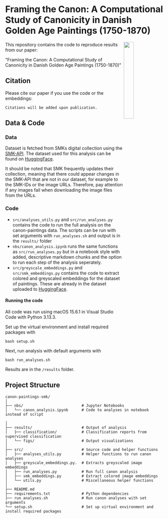 # Framing the Canon: A Computational Study of Canonicity in Danish Golden Age Paintings (1750-1870)

<a href="https://chc.au.dk"><img src="https://github.com/centre-for-humanities-computing/intra/raw/main/images/onboarding/CHC_logo-turquoise-full-name.png" width="25%" align="right"/></a>
 
This repository contains the code to reproduce results from our paper:

"Framing the Canon: A Computational Study of Canonicity in Danish Golden Age Paintings (1750-1870)"

## Citation

Please cite our paper if you use the code or the embeddings: 

```
Citations will be added upon publication.

```

## Data & Code

### Data
Dataset is fetched from SMKs digital collection using the [SMK-API](https://www.smk.dk/en/article/smk-api/). The dataset used for this analysis can be found on [HuggingFace](https://huggingface.co/datasets/chcaa/smk_canon_paintings).

It should be noted that SMK frequently updates their collection, meaning that there could appear changes in the SMK-API that are not in our dataset, for example to the SMK-IDs or the image URLs. Therefore, pay attention if any images fail when downloading the image files from the URLs.

### Code

- ```src/analyses_utils.py``` and ```src/run_analyses.py``` contains the code to run the full analysis on the canon-paintings data. The scripts can be run with set arguments with ```run_analyses.sh``` and output is in the ```results/``` folder
- ```nbs/canon_analysis.ipynb``` runs the same functions as ```src/run_analyses.py``` but in a notebook style with added, descriptive markdown chunks and the option to run each step of the analysis seperately.
- ```src/greyscale_embeddings.py``` and ```src/smk_embeddings.py``` contains the code to extract colored and greyscaled embeddings for the dataset of paintings. These are already in the dataset uploaded to [HuggingFace](https://huggingface.co/datasets/louisebrix/smk_canon_paintings).

#### Running the code
All code was run using macOS 15.6.1 in Visual Studio Code with Python 3.13.3.

Set up the virtual environment and install required packages with 
```
bash setup.sh
```

Next, run analysis with default arguments with
```
bash run_analyses.sh 
```
Results are in the ```/results``` folder.

## Project Structure

```
canon-paintings-smk/
│
├── nbs/                          # Jupyter Notebooks
│   └── canon_analysis.ipynb      # Code to analyses in notebook instead of script

│
├── results/                      # Output of analysis
│   ├── classification/           # Classification reports from supervised classification
│   └── figs/                     # Output visualizations      
│
├── src/                          # Source code and helper functions
│   ├── analyses_utils.py         # Helper functions to run canon analyses
│   ├── greyscale_embeddings.py.  # Extracts greyscaled image embeddings
│   ├── run_analyses.py           # Run full canon analysis
│   ├── smk_embeddings.py         # Extract colored image embeddings
│   └── utils.py                  # Miscellaneous helper functions
│
├── README.md
├── requirements.txt              # Python dependencies
├── run_analyses.sh               # Run canon analyses with set arguments
└── setup.sh                      # Set up virtual environment and install required packages
```